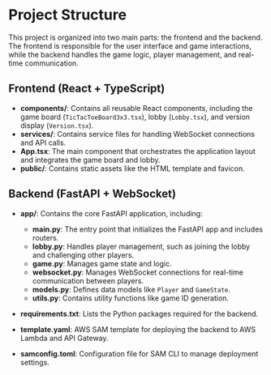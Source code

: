 # Project Structure

This project is organized into two main parts: the frontend and the backend. The frontend is responsible for the user interface and game interactions, while the backend handles the game logic, player management, and real-time communication.

## Frontend (React + TypeScript)

- **components/**: Contains all reusable React components, including the game board (`TicTacToeBoard3x3.tsx`), lobby (`Lobby.tsx`), and version display (`Version.tsx`).
- **services/**: Contains service files for handling WebSocket connections and API calls.
- **App.tsx**: The main component that orchestrates the application layout and integrates the game board and lobby.
- **public/**: Contains static assets like the HTML template and favicon.

## Backend (FastAPI + WebSocket)

- **app/**: Contains the core FastAPI application, including:
  - **main.py**: The entry point that initializes the FastAPI app and includes routers.
  - **lobby.py**: Handles player management, such as joining the lobby and challenging other players.
  - **game.py**: Manages game state and logic.
  - **websocket.py**: Manages WebSocket connections for real-time communication between players.
  - **models.py**: Defines data models like `Player` and `GameState`.
  - **utils.py**: Contains utility functions like game ID generation.
  
- **requirements.txt**: Lists the Python packages required for the backend.
- **template.yaml**: AWS SAM template for deploying the backend to AWS Lambda and API Gateway.
- **samconfig.toml**: Configuration file for SAM CLI to manage deployment settings.

